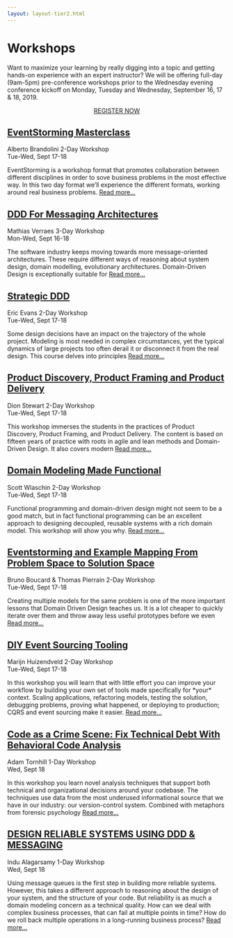 ```yaml
---
layout: layout-tier2.html
---
```

<div class="container">
    <div class="col-lg-8 col-lg-offset-2">
        <h1 class="text-center">Workshops</h1>
        <p>Want to maximize your learning by really digging into a topic and getting hands-on experience with an expert instructor? We will be offering full-day (9am-5pm) pre-conference workshops prior to the Wednesday evening conference kickoff on Monday, Tuesday and Wednesday, September 16, 17 & 18, 2019.</p>
        <p></p>
        <div class="row">
            <div class="col-xs-12" align="center">
                <a class="btn" href="https://ti.to/eddd/explore-ddd-2019">REGISTER NOW</a>
            </div>
        </div>
    </div>
</div>
<div class="container workshops-index-page">
    <div class="col-lg-10 col-lg-offset-1">
        <!-- begin workshop element -->
        <div class="row">
            <div class="col-xs-12 col-sm-2">
                <div class="speaker-container">
                    <a href="eventstorming-masterclass.html"><div class="speaker-img alberto-brandolini"></div></a>
                    </div>
                </div>
            <div class="col-xs-12 col-sm-10 workshops-index-page--item">
                <h2><a href="eventstorming-masterclass.html">EventStorming Masterclass</a></h2>
                <p>
                    <span class="speaker-name">Alberto Brandolini</span>
                    <span class="duration">2-Day Workshop<br>Tue-Wed, Sept 17-18</span>
                </p>
                <p>EventStorming is a workshop format that promotes collaboration between different disciplines in order to sove business problems in the most effective way. In this two day format we’ll experience the different formats, working around real business problems. <a href="eventstorming-masterclass.html">Read more...</a></p>
            </div>
        </div>
        <!-- begin workshop element -->
        <div class="row">
            <div class="col-xs-12 col-sm-2">
                <div class="speaker-container">
                    <a href="ddd-for-messaging-architectures.html"><div class="speaker-img mathias-verraes"></div></a>
                    </div>
                </div>
            <div class="col-xs-12 col-sm-10 workshops-index-page--item">
                <h2><a href="ddd-for-messaging-architectures.html">DDD For Messaging Architectures</a></h2>
                <p>
                    <span class="speaker-name">Mathias Verraes</span>
                    <span class="duration">3-Day Workshop<br>Mon-Wed, Sept 16-18</span>
                </p>
                <p>The software industry keeps moving towards more message-oriented architectures. These require different ways of reasoning about system design, domain modelling, evolutionary architectures. Domain-Driven Design is exceptionally suitable for <a href="ddd-for-messaging-architectures.html">Read more...</a></p>
            </div>
        </div>
        <!-- begin workshop element -->
        <div class="row">
            <div class="col-xs-12 col-sm-2">
                <div class="speaker-container">
                    <a href="strategic-ddd.html"><div class="speaker-img eric-evans"></div></a>
                </div>
            </div>
            <div class="col-xs-12 col-sm-10 workshops-index-page--item">
                <h2><a href="strategic-ddd.html">Strategic DDD</a></h2>
                <p>
                    <span class="speaker-name">Eric Evans</span>
                    <span class="duration">2-Day Workshop<br>Tue-Wed, Sept 17-18</span>
                </p>
                <p>Some design decisions have an impact on the trajectory of the whole project. Modeling is most needed in complex circumstances, yet the typical dynamics of large projects too often derail it or disconnect it from the real design. This course delves into principles <a href="strategic-ddd.html">Read more...</a></p>
            </div>
        </div>
        <!-- begin workshop element -->
        <div class="row">
            <div class="col-xs-12 col-sm-2">
                <div class="speaker-container">
                    <a href="product-discovery-product-framing-and-product-delivery.html"><div class="speaker-img dion-stewart"></div></a>
                </div>
            </div>
            <div class="col-xs-12 col-sm-10 workshops-index-page--item">
                <h2><a href="product-discovery-product-framing-and-product-delivery.html">Product Discovery, Product Framing and Product Delivery</a></h2>
                <p>
                    <span class="speaker-name">Dion Stewart</span>
                    <span class="duration">2-Day Workshop<br>Tue-Wed, Sept 17-18</span>
                </p>
                <p>This workshop immerses the students in the practices of Product Discovery, Product Framing, and Product Delivery. The content is based on fifteen years of practice with roots in agile and lean methods and Domain-Driven Design. It also covers modern <a href="product-discovery-product-framing-and-product-delivery.html">Read more...</a></p>
            </div>
        </div>
        <!-- begin workshop element -->
        <div class="row">
            <div class="col-xs-12 col-sm-2">
                <div class="speaker-container">
                    <a href="domain-modeling-made-functional.html"><div class="speaker-img scott-wlaschin"></div></a>
                </div>
            </div>
            <div class="col-xs-12 col-sm-10 workshops-index-page--item">
                <h2><a href="domain-modeling-made-functional.html">Domain Modeling Made Functional</a></h2>
                <p>
                    <span class="speaker-name">Scott Wlaschin</span>
                    <span class="duration">2-Day Workshop<br>Tue-Wed, Sept 17-18</span>
                </p>
                <p>Functional programming and domain-driven design might not seem to be a good match, but in fact functional programming can be an excellent approach to designing decoupled, reusable systems with a rich domain model. This workshop will show you why. <a href="domain-modeling-made-functional.html">Read more...</a></p>
            </div>
        </div>
        <!-- begin workshop element -->
        <div class="row">
            <div class="col-xs-12 col-sm-2">
                <div class="speaker-container">
                    <a href="eventstorming-and-example-mapping-from-problem-space-to-solution-space.html"><div class="co-workshop-img bruno-and-thomas"></div></a>
                </div>
            </div>
            <div class="col-xs-12 col-sm-10 workshops-index-page--item">
                <h2><a href="eventstorming-and-example-mapping-from-problem-space-to-solution-space.html">Eventstorming and Example Mapping From Problem Space to Solution Space</a></h2>
                <p>
                    <span class="speaker-name">Bruno Boucard &amp; Thomas Pierrain</span>
                    <span class="duration">2-Day Workshop<br>Tue-Wed, Sept 17-18</span>
                </p>
                <p>Creating multiple models for the same problem is one of the more important lessons that Domain Driven Design teaches us. It is a lot cheaper to quickly iterate over them and throw away less useful prototypes before we even <a href="eventstorming-and-example-mapping-from-problem-space-to-solution-space.html">Read more...</a></p>
            </div>
        </div>
        <!-- begin workshop element -->
        <div class="row">
            <div class="col-xs-12 col-sm-2">
                <div class="speaker-container">
                    <a href="diy-event-sourcing-tooling.html"><div class="speaker-img marijn-huizendveld"></div></a>
                </div>
            </div>
            <div class="col-xs-12 col-sm-10 workshops-index-page--item">
                <h2><a href="diy-event-sourcing-tooling.html">DIY Event Sourcing Tooling</a></h2>
                <p>
                    <span class="speaker-name">Marijn Huizendveld</span>
                    <span class="duration">2-Day Workshop<br>Tue-Wed, Sept 17-18</span>
                </p>
                <p>In this workshop you will learn that with little effort you can improve your workflow by building your own set of tools made specifically for *your* context. Scaling applications, refactoring models, testing the solution, debugging problems, proving what happened, or deploying to production; CQRS and event sourcing make it easier. <a href="diy-event-sourcing-tooling.html">Read more...</a></p>
            </div>
        </div>
        <!-- begin workshop element -->
        <div class="row">
            <div class="col-xs-12 col-sm-2">
                <div class="speaker-container">
                    <a href="code-as-a-crime-scene.html"><div class="speaker-img adam-tornhill"></div></a>
                </div>
            </div>
            <div class="col-xs-12 col-sm-10 workshops-index-page--item">
                <h2><a href="code-as-a-crime-scene.html">Code as a Crime Scene: Fix Technical Debt With Behavioral Code Analysis</a></h2>
                <p>
                    <span class="speaker-name">Adam Tornhill</span>
                    <span class="duration">1-Day Workshop<br>Wed, Sept 18</span>
                </p>
                <p>In this workshop you learn novel analysis techniques that support both technical and organizational decisions around your codebase. The techniques use data from the most underused informational source that we have in our industry: our version-control system. Combined with metaphors from forensic psychology <a href="code-as-a-crime-scene.html">Read more...</a></p>
            </div>
        </div>
        <!-- begin workshop element -->
        <div class="row">
            <div class="col-xs-12 col-sm-2">
                <div class="speaker-container">
                    <a href="design-reliable-systems-using-ddd-and-messaging.html"><div class="speaker-img indu-alagarsamy"></div></a>
                </div>
            </div>
            <div class="col-xs-12 col-sm-10 workshops-index-page--item">
                <h2><a href="design-reliable-systems-using-ddd-and-messaging.html">DESIGN RELIABLE SYSTEMS USING DDD & MESSAGING</a></h2>
                <p>
                    <span class="speaker-name">Indu Alagarsamy</span>
                    <span class="duration">1-Day Workshop<br>Wed, Sept 18</span>
                </p>
                <p>Using message queues is the first step in building more reliable systems. However, this takes a different approach to reasoning about the design of your system, and the structure of your code. But reliability is as much a domain modeling concern as a technical quality. How can we deal with complex business processes, that can fail at multiple points in time? How do we roll back multiple operations in a long-running business process? <a href="design-reliable-systems-using-ddd-and-messaging.html">Read more...</a></p>
            </div>
        </div>
    </div>
</div>
